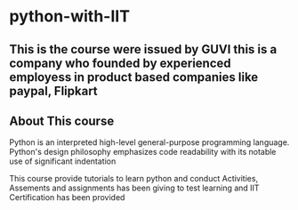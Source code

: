 # python-with-IIT

<h2>This is the course were issued by GUVI this is a company who founded by experienced employess in product based companies like paypal, Flipkart</h2>
<h2>About This course</h2>
<p>Python is an interpreted high-level general-purpose programming language. Python's design philosophy emphasizes code readability with its notable use of significant indentation</p>
<p>This course provide tutorials to learn python and conduct Activities, Assements and assignments has been giving to test learning and IIT Certification has been provided</p>
